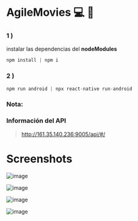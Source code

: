 # AgileMovies :computer: :movie_camera:

### 1 )
instalar las dependencias del __nodeModules__
```javascript
npm install | npm i
```

### 2 )
```javascript
npm run android | npx react-native run-android
```

### Nota:

### Información del API
> http://161.35.140.236:9005/api/#/

# Screenshots


![image](https://user-images.githubusercontent.com/39087254/145366697-3ae0ae51-9cc3-4f2b-a630-825d5bce001a.png)

![image](https://user-images.githubusercontent.com/39087254/145366844-6d2aa8dc-766a-4a3c-9371-6f0827f9acb3.png)

![image](https://user-images.githubusercontent.com/39087254/145367495-6f680279-b691-4439-bfea-00f3f340f3ae.png)

![image](https://user-images.githubusercontent.com/39087254/145367904-3cfc11d5-f32c-424c-b02f-d8de4f2a2cf3.png)
